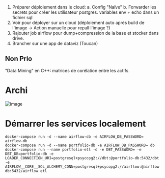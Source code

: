 1. Préparer déploiement dans le cloud:
  a. Config "Naïve"
  b. Forwarder les secrets pour créer les utilisateur postgres. variables env + echo dans un fichier sql
2. Voir pour déployer sur un cloud (déploiement auto après build de l'image -> Action manuelle pour repull l'image ?)
3. Rajouter job airflow pour dump+compression de la base et stocker dans drive.
4. Brancher sur une app de dataviz (Toucan)

## Non Prio
"Data Mining" en C++: matrices de corélation entre les actifs.


# Archi
![image](https://user-images.githubusercontent.com/82377798/161383439-889080a5-80eb-471d-967c-fa7ca56cc7a0.png)

# Démarrer les services localement
```
docker-compose run -d --name airflow-db -e AIRFLOW_DB_PASSWORD= airflow-db
docker-compose run -d --name portfolio-db -e AIRFLOW_DB_PASSWORD= db
docker-compose run --name portfolio-etl -d -e DBT_PASSWORD= -e DBT_DB=portfolio-db -e LOADER_CONNECTION_URI=postgresql+psycopg2://dbt:@portfolio-db:5432/dbt  -e AIRFLOW__CORE__SQL_ALCHEMY_CONN=postgresql+psycopg2://airflow:@airflow-db:5432/airflow etl

```
